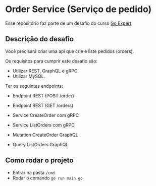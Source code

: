 # Order Service (Serviço de pedido)

Esse repositório faz parte de um desafio do curso [Go Expert](https://goexpert.fullcycle.com.br/curso).

## Descrição do desafio

Você precisará criar uma api que crie e liste pedidos (orders).
 
Os requisitos para cumprir este desafio são:

- Utilizar REST, GraphQL e gRPC.
- Utilizar MySQL.

Ter os seguintes endpoints:

- Endpoint REST (POST /order)
- Endpoint REST (GET /orders)

- Service CreateOrder com gRPC
- Service ListOrders com gRPC

- Mutation CreateOrder GraphQL
- Query ListOrders GraphQL

## Como rodar o projeto

- Entrar na pasta `/cmd`
- Rodar o comando `go run main.go`
  

